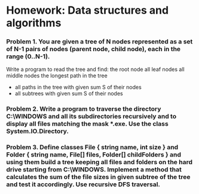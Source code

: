 ﻿Homework: Data structures and algorithms
================

### Problem 1. You are given a tree of N nodes represented as a set of N-1 pairs of nodes (parent node, child node), each in the range (0..N-1). 
Write a program to read the tree and find:
the root node
all leaf nodes
all middle nodes
the longest path in the tree
* all paths in the tree with given sum S of their nodes
* all subtrees with given sum S of their nodes


### Problem 2. Write a program to traverse the directory C:\WINDOWS and all its subdirectories recursively and to display all files matching the mask *.exe. Use the class System.IO.Directory.

### Problem 3. Define classes File { string name, int size } and Folder { string name, File[] files, Folder[] childFolders } and using them build a tree keeping all files and folders on the hard drive starting from C:\WINDOWS. Implement a method that calculates the sum of the file sizes in given subtree of the tree and test it accordingly. Use recursive DFS traversal.